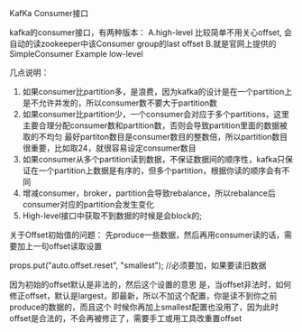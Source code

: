 KafKa Consumer接口

kafka的consumer接口，有两种版本：
A.high-level 比较简单不用关心offset, 会自动的读zookeeper中该Consumer group的last offset
B.就是官网上提供的 SimpleConsumer Example low-level

几点说明：
1. 如果consumer比partition多，是浪费，因为kafka的设计是在一个partition上是不允许并发的，所以consumer数不要大于partition数 
2. 如果consumer比partition少，一个consumer会对应于多个partitions，这里主要合理分配consumer数和partition数，否则会导致partition里面的数据被取的不均匀
最好partiton数目是consumer数目的整数倍，所以partition数目很重要，比如取24，就很容易设定consumer数目 
3. 如果consumer从多个partition读到数据，不保证数据间的顺序性，kafka只保证在一个partition上数据是有序的，但多个partition，根据你读的顺序会有不同 
4. 增减consumer，broker，partition会导致rebalance，所以rebalance后consumer对应的partition会发生变化 
5. High-level接口中获取不到数据的时候是会block的;

关于Offset初始值的问题：
先produce一些数据，然后再用consumer读的话，需要加上一句offset读取设置

props.put("auto.offset.reset", "smallest"); //必须要加，如果要读旧数据  
 
因为初始的offset默认是非法的，然后这个设置的意思 是，当offset非法时，如何修正offset，默认是largest，即最新，所以不加这个配置，你是读不到你之前produce的数据的，而且这个 时候你再加上smallest配置也没用了，因为此时offset是合法的，不会再被修正了，需要手工或用工具改重置offset

